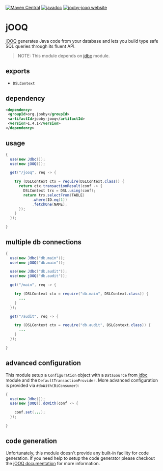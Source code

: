 [![Maven Central](https://maven-badges.herokuapp.com/maven-central/org.jooby/jooby-jooq/badge.svg)](https://maven-badges.herokuapp.com/maven-central/org.jooby/jooby-jooq)
[![javadoc](https://javadoc.io/badge/org.jooby/jooby-jooq.svg)](https://javadoc.io/doc/org.jooby/jooby-jooq/1.4.1)
[![jooby-jooq website](https://img.shields.io/badge/jooby-jooq-brightgreen.svg)](http://jooby.org/doc/jooq)
# jOOQ

<a href="http://www.jooq.org">jOOQ</a> generates Java code from your database and lets you build type safe SQL queries through its fluent API.

> NOTE: This module depends on [jdbc](https://github.com/jooby-project/jooby/tree/master/jooby-jdbc) module.

## exports

* ```DSLContext```

## dependency

```xml
<dependency>
 <groupId>org.jooby</groupId>
 <artifactId>jooby-jooq</artifactId>
 <version>1.4.1</version>
</dependency>
```

## usage

```java
{
  use(new Jdbc());
  use(new jOOQ());

  get("/jooq", req -> {

    try (DSLContext ctx = require(DSLContext.class)) {
      return ctx.transactionResult(conf -> {
        DSLContext trx = DSL.using(conf);
        return trx.selectFrom(TABLE)
            .where(ID.eq(1))
            .fetchOne(NAME);
      });
    }
  });

}
```

## multiple db connections

```java
{
  use(new Jdbc("db.main"));
  use(new jOOQ("db.main"));

  use(new Jdbc("db.audit"));
  use(new jOOQ("db.audit"));

  get("/main", req -> {

    try (DSLContext ctx = require("db.main", DSLContext.class)) {
      ...
    }
  });

  get("/audit", req -> {

    try (DSLContext ctx = require("db.audit", DSLContext.class)) {
      ...
    }
  });

}
```

## advanced configuration

This module setup a ```Configuration``` object with a ```DataSource``` from [jdbc](/doc/jdbc) module and the ```DefaultTransactionProvider```. More advanced configuration is provided via ```#doWith(BiConsumer)```:

```java
{
  use(new Jdbc());
  use(new jOOQ().doWith(conf -> {

    conf.set(...);
  });

}
```

## code generation

Unfortunately, this module doesn't provide any built-in facility for code generation. If you need help to setup the code generator please checkout the <a href="http://www.jooq.org/doc/latest/manual/code-generation/">jOOQ documentation</a> for more information.
